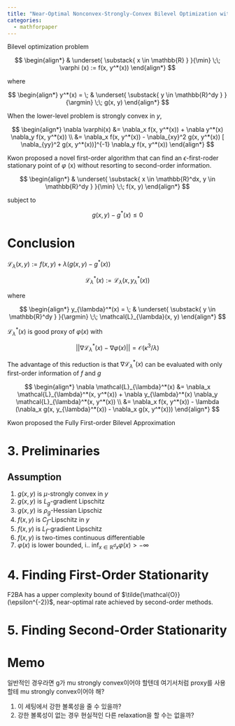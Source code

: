 ```yaml
---
title: "Near-Optimal Nonconvex-Strongly-Convex Bilevel Optimization with Fully First-Order Oracles"
categories:
  - mathforpaper
---
```

Bilevel optimization problem

$$
\begin{align*} & \underset{
  \substack{
    x \in \mathbb{R}
  }
}{\min} \;\; \varphi (x) := f(x, y^*(x))
\end{align*}
$$

where

$$
\begin{align*}
  y^*(x) = \;
  & \underset{
  \substack{
    y \in \mathbb{R}^dy
  }
}{\argmin} \;\; g(x, y)
\end{align*}
$$

When the lower-level problem is strongly convex in $y$,

$$
\begin{align*}
  \nabla \varphi(x)
  &= \nabla_x f(x, y^*(x)) + \nabla y^*(x) \nabla_y f(x, y^*(x)) \\
  &= \nabla_x f(x, y^*(x)) - \nabla_{xy}^2 g(x, y^*(x)) [ \nabla_{yy}^2 g(x, y^*(x))]^{-1} \nabla_y f(x, y^*(x))
\end{align*}
$$

Kwon proposed a novel first-order algorithm that can find an $\epsilon$-first-roder stationary point of $\varphi$ (x) without resorting to second-order information.

$$
\begin{align*} & \underset{
  \substack{
    x \in \mathbb{R}^dx, y \in \mathbb{R}^dy
  }
  }{\min} \;\; f(x, y)
\end{align*}
$$

subject to

$$
g(x, y) - g^*(x) \leq 0
$$

# Conclusion

$\mathcal{L}_{\lambda}(x, y) := f(x, y) + \lambda (g(x, y) - g^*(x))$

$$
\mathcal{L}_{\lambda}^*(x) := \mathcal{L}_{\lambda} (x, y_{\lambda}^*(x))
$$

where

$$
\begin{align*}
  y_{\lambda}^*(x) = \;
  & \underset{
  \substack{
    y \in \mathbb{R}^dy
  }
}{\argmin} \;\; \mathcal{L}_{\lambda}(x, y)
\end{align*}
$$

$\mathcal{L}_{\lambda}^*(x)$ is good proxy of $\varphi(x)$ with

$$
\vert\vert \nabla \mathcal{L}_{\lambda}^*(x) - \nabla \varphi (x) \vert\vert = \mathcal{O} (\kappa^3 / \lambda)
$$

The advantage of this reduction is that $\nabla \mathcal{L}_{\lambda}^*(x)$ can be evaluated with only first-order information of $f$ and $g$

$$
\begin{align*}
  \nabla \mathcal{L}_{\lambda}^*(x)
  &= \nabla_x \mathcal{L}_{\lambda}^*(x, y^*(x)) + \nabla y_{\lambda}^*(x) \nabla_y \mathcal{L}_{\lambda}^*(x, y^*(x)) \\
  &= \nabla_x f(x, y^*(x)) - \lambda (\nabla_x g(x, y_{\lambda}^*(x)) - \nabla_x g(x, y^*(x)))
\end{align*}
$$

Kwon proposed the Fully First-order Bilevel Approximation

# 3. Preliminaries

## Assumption

1. $g(x, y)$ is $\mu$-strongly convex in $y$
2. $g(x, y)$ is $L_g$-gradient Lipschitz
3. $g(x, y)$ is $\rho_g$-Hessian Lipschiz
4. $f(x, y)$ is $C_f$-Lipschitz in $y$
5. $f(x, y)$ is $L_f$-gradient Lipschitz
6. $f(x, y)$ is two-times continuous differentiable
7. $\varphi(x)$ is lower bounded, i.. $\inf_{x \in \mathbb{R}^dx} \varphi(x) > -\infty$

# 4. Finding First-Order Stationarity

F2BA has a upper complexity bound of $\tilde{\mathcal{O}}(\epsilon^{-2})$, near-optimal rate achieved by second-order methods.

# 5. Finding Second-Order Stationarity

# Memo

일반적인 경우라면 g가 mu strongly convex이어야 할텐데 여기서처럼 proxy를 사용할테 mu strongly convex이어야 해?

1. 이 세팅에서 강한 볼록성을 줄 수 있을까?
2. 강한 볼록성이 없는 경우 현실적인 다른 relaxation을 할 수는 없을까?
